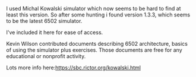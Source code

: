 I used Michal Kowalski simulator which now seems to be hard to find at least this version. 
So after some hunting i found version 1.3.3, which seems to be the latest 6502 simulator. 

I've included it here for ease of access. 

Kevin Wilson contributed documents describing 6502 architecture, basics of using the simulator plus exercises. 
Those documents are free for any educational or nonprofit activity.

Lots more info here:https://sbc.rictor.org/kowalski.html

